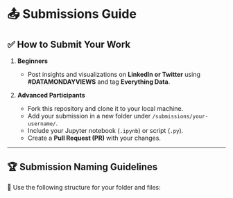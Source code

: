 # 📤 Submissions Guide

## ✅ How to Submit Your Work  
1. **Beginners**  
   - Post insights and visualizations on **LinkedIn or Twitter** using **#DATAMONDAYVIEWS** and tag **Everything Data**.

2. **Advanced Participants**  
   - Fork this repository and clone it to your local machine.
   - Add your submission in a new folder under `/submissions/your-username/`.
   - Include your Jupyter notebook (`.ipynb`) or script (`.py`).
   - Create a **Pull Request (PR)** with your changes.

---

## 🏆 Submission Naming Guidelines  
📌 Use the following structure for your folder and files:  
